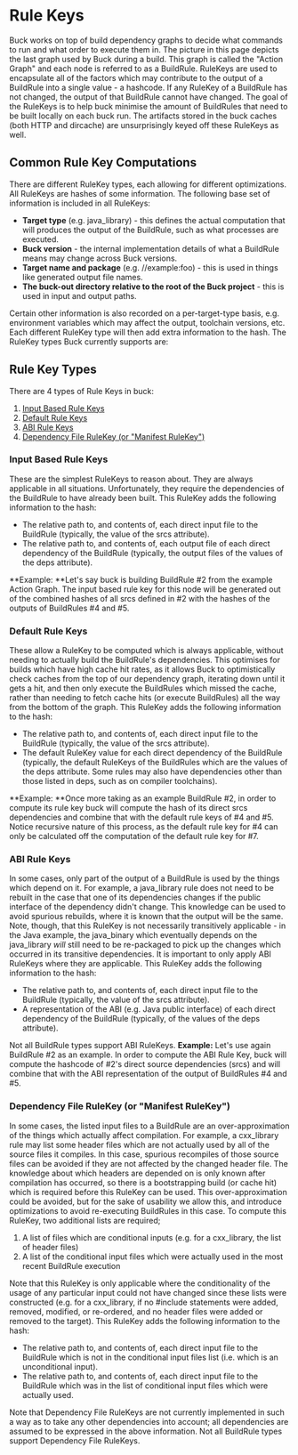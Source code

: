 # Rule Keys

Buck works on top of build dependency graphs to decide what commands to run and what order to execute them in. The picture in this page depicts the last graph used by Buck during a build. This graph is called the "Action Graph" and each node is referred to as a BuildRule.
RuleKeys are used to encapsulate all of the factors which may contribute to the output of a BuildRule into a single value - a hashcode. If any RuleKey of a BuildRule has not changed, the output of that BuildRule cannot have changed.
The goal of the RuleKeys is to help buck minimise the amount of BuildRules that need to be built locally on each buck run. The artifacts stored in the buck caches (both HTTP and dircache) are unsurprisingly keyed off these RuleKeys as well.

## Common Rule Key Computations

There are different RuleKey types, each allowing for different optimizations.
All RuleKeys are hashes of some information. The following base set of information is included in all RuleKeys:

* **Target type** (e.g. java_library) - this defines the actual computation that will produces the output of the BuildRule, such as what processes are executed.
* **Buck version** - the internal implementation details of what a BuildRule means may change across Buck versions.
* **Target name and package** (e.g. //example:foo) - this is used in things like generated output file names.
* **The buck-out directory relative to the root of the Buck project** - this is used in input and output paths.

Certain other information is also recorded on a per-target-type basis, e.g. environment variables which may affect the output, toolchain versions, etc. Each different RuleKey type will then add extra information to the hash. The RuleKey types Buck currently supports are:

## Rule Key Types

There are 4 types of Rule Keys in buck:

1. [Input Based Rule Keys](https://buck.build/concept/rule_keys.html#input_based_rule_keys)
2. [Default Rule Keys](https://buck.build/concept/rule_keys.html#default_rule_keys)
3. [ABI Rule Keys](https://buck.build/concept/rule_keys.html#abi_rule_keys)
4. [Dependency File RuleKey (or "Manifest RuleKey")](https://buck.build/concept/rule_keys.html#manifest_based_rule_keys)

### Input Based Rule Keys

These are the simplest RuleKeys to reason about. They are always applicable in all situations. Unfortunately, they require the dependencies of the BuildRule to have already been built. This RuleKey adds the following information to the hash:

* The relative path to, and contents of, each direct input file to the BuildRule (typically, the value of the srcs attribute).
* The relative path to, and contents of, each output file of each direct dependency of the BuildRule (typically, the output files of the values of the deps attribute).

**Example: **Let's say buck is building BuildRule #2 from the example Action Graph. The input based rule key for this node will be generated out of the combined hashes of all srcs defined in #2 with the hashes of the outputs of BuildRules #4 and #5.

### Default Rule Keys

These allow a RuleKey to be computed which is always applicable, without needing to actually build the BuildRule's dependencies. This optimises for builds which have high cache hit rates, as it allows Buck to optimistically check caches from the top of our dependency graph, iterating down until it gets a hit, and then only execute the BuildRules which missed the cache, rather than needing to fetch cache hits (or execute BuildRules) all the way from the bottom of the graph. This RuleKey adds the following information to the hash:

* The relative path to, and contents of, each direct input file to the BuildRule (typically, the value of the srcs attribute).
* The default RuleKey value for each direct dependency of the BuildRule (typically, the default RuleKeys of the BuildRules which are the values of the deps attribute. Some rules may also have dependencies other than those listed in deps, such as on compiler toolchains).

**Example: **Once more taking as an example BuildRule #2, in order to compute its rule key buck will compute the hash of its direct srcs dependencies and combine that with the default rule keys of #4 and #5. Notice recursive nature of this process, as the default rule key for #4 can only be calculated off the computation of the default rule key for #7.

### ABI Rule Keys

In some cases, only part of the output of a BuildRule is used by the things which depend on it. For example, a java_library rule does not need to be rebuilt in the case that one of its dependencies changes if the public interface of the dependency didn't change. This knowledge can be used to avoid spurious rebuilds, where it is known that the output will be the same.
Note, though, that this RuleKey is not necessarily transitively applicable - in the Java example, the java_binary which eventually depends on the java_library *will* still need to be re-packaged to pick up the changes which occurred in its transitive dependencies. It is important to only apply ABI RuleKeys where they are applicable. This RuleKey adds the following information to the hash:

* The relative path to, and contents of, each direct input file to the BuildRule (typically, the value of the srcs attribute).
* A representation of the ABI (e.g. Java public interface) of each direct dependency of the BuildRule (typically, of the values of the deps attribute).

Not all BuildRule types support ABI RuleKeys.
**Example:** Let's use again BuildRule #2 as an example. In order to compute the ABI Rule Key, buck will compute the hashcode of #2's direct source dependencies (srcs) and will combine that with the ABI representation of the output of BuildRules #4 and #5.

### Dependency File RuleKey (or "Manifest RuleKey")

In some cases, the listed input files to a BuildRule are an over-approximation of the things which actually affect compilation.
For example, a cxx_library rule may list some header files which are not actually used by all of the source files it compiles. In this case, spurious recompiles of those source files can be avoided if they are not affected by the changed header file. The knowledge about which headers are depended on is only known after compilation has occurred, so there is a bootstrapping build (or cache hit) which is required before this RuleKey can be used. This over-approximation could be avoided, but for the sake of usability we allow this, and introduce optimizations to avoid re-executing BuildRules in this case.
To compute this RuleKey, two additional lists are required;

1. A list of files which are conditional inputs (e.g. for a cxx_library, the list of header files)
2. A list of the conditional input files which were actually used in the most recent BuildRule execution

Note that this RuleKey is only applicable where the conditionality of the usage of any particular input could not have changed since these lists were constructed (e.g. for a cxx_library, if no #include statements were added, removed, modified, or re-ordered, and no header files were added or removed to the target). This RuleKey adds the following information to the hash:

* The relative path to, and contents of, each direct input file to the BuildRule which is not in the conditional input files list (i.e. which is an unconditional input).
* The relative path to, and contents of, each direct input file to the BuildRule which was in the list of conditional input files which were actually used.

Note that Dependency File RuleKeys are not currently implemented in such a way as to take any other dependencies into account; all dependencies are assumed to be expressed in the above information.
Not all BuildRule types support Dependency File RuleKeys.
